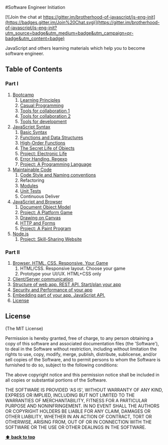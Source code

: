 #Software Engineer Initiation

[![Join the chat at https://gitter.im/brotherhood-of-javascript/js-eng-init](https://badges.gitter.im/Join%20Chat.svg)](https://gitter.im/brotherhood-of-javascript/js-eng-init?utm_source=badge&utm_medium=badge&utm_campaign=pr-badge&utm_content=badge)

JavaScript and others learning materials which help you to become software engineer.

## Table of Contents

### Part I

1. [Bootcamp](bootcamp/) 
    1. [Learning Principles](bootcamp/learning-principles.md)
    1. [Casual Programming](bootcamp/casual-programming.md)
    1. [Tools for collaboration 1](bootcamp/tools-for-collaboration-1.md)
    1. [Tools for collaboration 2](bootcamp/tools-for-collaboration-2.md)
    1. [Tools for development](bootcamp/tools-for-development.md)
1. [JavaScript Syntax](syntax)
    1. [Basic Syntax](syntax/basic-syntax.md)
    1. [Functions and Data Structures](syntax/functions-and-data-structure.md)
    1. [High-Order Functions](syntax/high-order-functions.md)
    1. [The Secret Life of Objects](syntax/the-secret-life-of-objects.md)
    1. [Project: Electronic Life](syntax/project-the-electronic-life.md)
    1. [Error Handing. Regexp](syntax/error-handing-and-regexp.md)
    1. [Project: A Programming Language](organize-code/project-programming-lang.md)
1. [Maintainable Code](organize-code)
    1. [Code Style and Naming conventions](bootcamp/code-style.md)
    1. Refactoring
    1. [Modules](organize-code/modules.md)
    1. [Unit Tests](organize-code/unit-tests.md)
    1. Continuous Deliver
1. [JavaScript and Browser](browser)
    1. [Document Object Model](browser/dom.md)
    1. [Project: A Platform Game](browser/project-platform-game.md)
    1. [Drawing on Canvas](browser/drawing-on-canvas.md)
    1. [HTTP and Forms](browser/http-and-forms.md)
    1. [Project: A Paint Program](browser/project-paint-program.md)
1. [Node.js](nodejs)
    1. [Project: Skill-Sharing Website](dds)


### Part II

1.  [Browser. HTML. CSS. Responsive. Your Game](/week-4)
    1. HTML/CSS. Responsive layout. Choose your game
    1. Prototype your UI/UX. HTML+CSS only
1. [Client/Server communication](/week-5)
1. [ Structure of web app. REST API. Start/plan your app](/week-6)
1. [Security and Performance of your app](/week-7)
1. [Embedding part of your app. JavaScript API.](/week-8)
1. [License](#License)
 

## License

(The MIT License)

Permission is hereby granted, free of charge, to any person obtaining
a copy of this software and associated documentation files (the
'Software'), to deal in the Software without restriction, including
without limitation the rights to use, copy, modify, merge, publish,
distribute, sublicense, and/or sell copies of the Software, and to
permit persons to whom the Software is furnished to do so, subject to
the following conditions:

The above copyright notice and this permission notice shall be
included in all copies or substantial portions of the Software.

THE SOFTWARE IS PROVIDED 'AS IS', WITHOUT WARRANTY OF ANY KIND,
EXPRESS OR IMPLIED, INCLUDING BUT NOT LIMITED TO THE WARRANTIES OF
MERCHANTABILITY, FITNESS FOR A PARTICULAR PURPOSE AND NONINFRINGEMENT.
IN NO EVENT SHALL THE AUTHORS OR COPYRIGHT HOLDERS BE LIABLE FOR ANY
CLAIM, DAMAGES OR OTHER LIABILITY, WHETHER IN AN ACTION OF CONTRACT,
TORT OR OTHERWISE, ARISING FROM, OUT OF OR IN CONNECTION WITH THE
SOFTWARE OR THE USE OR OTHER DEALINGS IN THE SOFTWARE.

**[⬆ back to top](#table-of-contents)**
